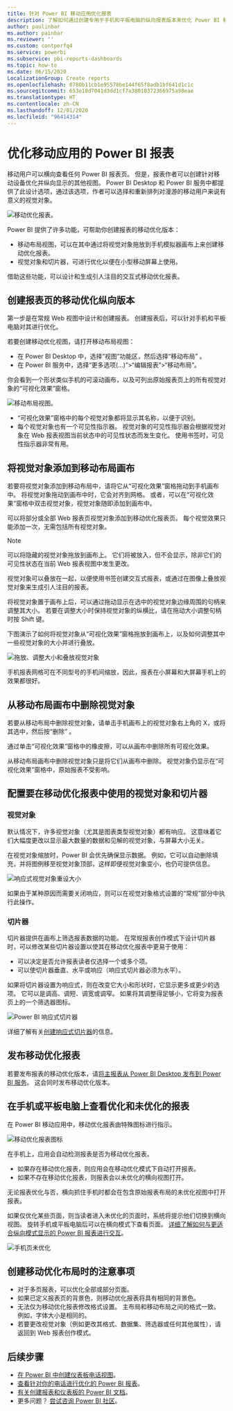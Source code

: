```yaml
---
title: 针对 Power BI 移动应用优化报表
description: 了解如何通过创建专用于手机和平板电脑的纵向报表版本来优化 Power BI 移动应用的报表页。
author: paulinbar
ms.author: painbar
ms.reviewer: ''
ms.custom: contperfq4
ms.service: powerbi
ms.subservice: pbi-reports-dashboards
ms.topic: how-to
ms.date: 06/15/2020
LocalizationGroup: Create reports
ms.openlocfilehash: 0780b11cb1e95578be144f65f8adb1bf641d1c1c
ms.sourcegitcommit: 653e18d7041d3dd1cf7a38010372366975a98eae
ms.translationtype: HT
ms.contentlocale: zh-CN
ms.lasthandoff: 12/01/2020
ms.locfileid: "96414314"
---
```

# <a name="optimize-power-bi-reports-for-the-mobile-app"></a>优化移动应用的 Power BI 报表
移动用户可以横向查看任何 Power BI 报表页。 但是，报表作者可以创建针对移动设备优化并纵向显示的其他视图。 Power BI Desktop 和 Power BI 服务中都提供了此设计选项，通过该选项，作者可以选择和重新排列对漫游的移动用户来说有意义的视觉对象。

![移动优化报表](media/desktop-create-phone-report/desktop-mobile-optimized-report.png)。

Power BI 提供了许多功能，可帮助你创建报表的移动优化版本：
* 移动布局视图，可以在其中通过将视觉对象拖放到手机模拟器画布上来创建移动优化报表。
* 视觉对象和切片器，可进行优化以便在小型移动屏幕上使用。

借助这些功能，可以设计和生成引人注目的交互式移动优化报表。

## <a name="create-a-mobile-optimized-portrait-version-of-a-report-page"></a>创建报表页的移动优化纵向版本

第一步是在常规 Web 视图中设计和创建报表。 创建报表后，可以针对手机和平板电脑对其进行优化。

若要创建移动优化视图，请打开移动布局视图：
   * 在 Power BI Desktop 中，选择“视图”功能区，然后选择“移动布局” 。
   * 在 Power BI 服务中，选择“更多选项(...)”>“编辑报表”>“移动布局”。

   你会看到一个形状类似手机的可滚动画布，以及可列出原始报表页上的所有视觉对象的“可视化效果”窗格。

   ![移动布局视图](media/desktop-create-phone-report/desktop-mobile-layout.png)。

* “可视化效果”窗格中的每个视觉对象都将显示其名称，以便于识别。
* 每个视觉对象也有一个可见性指示器。 视觉对象的可见性指示器会根据视觉对象在 Web 报表视图当前状态中的可见性状态而发生变化。 使用书签时，可见性指示器非常有用。

## <a name="add-visuals-to-the-mobile-layout-canvas"></a>将视觉对象添加到移动布局画布
若要将视觉对象添加到移动布局中，请将它从“可视化效果”窗格拖动到手机画布中。 将视觉对象拖动到画布中时，它会对齐到网格。 或者，可以在“可视化效果”窗格中双击视觉对象，视觉对象随即添加到画布中。

可以将部分或全部 Web 报表页视觉对象添加到移动优化报表页。 每个视觉效果只能添加一次，无需包括所有视觉对象。

>[!NOTE]
> 可以将隐藏的视觉对象拖放到画布上。 它们将被放入，但不会显示，除非它们的可见性状态在当前 Web 报表视图中发生更改。

视觉对象可以叠放在一起，以便使用书签创建交互式报表，或通过在图像上叠放视觉对象来生成引人注目的报表。

将视觉对象置于画布上后，可以通过拖动显示在选中的视觉对象边缘周围的句柄来调整其大小。 若要在调整大小时保持视觉对象的纵横比，请在拖动大小调整句柄时按 Shift 键。

下图演示了如何将视觉对象从“可视化效果”窗格拖放到画布上，以及如何调整其中一些视觉对象的大小并进行叠放。

   ![拖放、调整大小和叠放视觉对象](media/desktop-create-phone-report/desktop-mobile-layout-overlay-resize.gif)

手机报表网格可在不同型号的手机间缩放，因此，报表在小屏幕和大屏幕手机上的效果都很好。

## <a name="remove-visuals-from-the-mobile-layout-canvas"></a>从移动布局画布中删除视觉对象
若要从移动布局中删除视觉对象，请单击手机画布上的视觉对象右上角的 X，或将其选中，然后按“删除” 。

通过单击“可视化效果”窗格中的橡皮擦，可以从画布中删除所有可视化效果。

从移动布局画布中删除视觉对象只是将它们从画布中删除。 视觉对象仍显示在“可视化效果”窗格中，原始报表不受影响。

## <a name="configure-visuals-and-slicers-for-use-in-mobile-optimized-reports"></a>配置要在移动优化报表中使用的视觉对象和切片器

### <a name="visuals"></a>视觉对象

默认情况下，许多视觉对象（尤其是图表类型视觉对象）都有响应。  这意味着它们大幅度更改以显示最大数量的数据和见解的视觉对象，与屏幕大小无关。

在视觉对象缩放时，Power BI 会优先确保显示数据。 例如，它可以自动删除填充，并将图例移至视觉对象顶部，这样即便视觉对象变小，也仍可提供信息。

![响应式视觉对象重设大小](media/desktop-create-phone-report/desktop-mobile-layout-responsive-visual.gif)
 
如果由于某种原因而需要关闭响应，则可以在视觉对象格式设置的“常规”部分中执行此操作。

### <a name="slicers"></a>切片器

切片器提供在画布上筛选报表数据的功能。 在常规报表创作模式下设计切片器时，可以修改某些切片器设置以使其在移动优化报表中更易于使用：
* 可以决定是否允许报表读者仅选择一个或多个项。
* 可以使切片器垂直、水平或响应（响应式切片器必须为水平）。

如果将切片器设置为响应式，则在改变它大小和形状时，它显示更多或更少的选项。 它可以是调高、调短、调宽或调窄。 如果将其调整得足够小，它将变为报表页上的一个筛选器图标。

![Power BI 响应式切片器](media/desktop-create-phone-report/desktop-create-phone-report-8.gif)
 
详细了解有关[创建响应式切片器](power-bi-slicer-filter-responsive.md)的信息。

## <a name="publish-a-mobile-optimized-report"></a>发布移动优化报表
若要发布报表的移动优化版本，请[将主报表从 Power BI Desktop 发布到 Power BI 服务](desktop-upload-desktop-files.md)。 这会同时发布移动优化版本。

## <a name="viewing-optimized-and-unoptimized-reports-on-a-phone-or-tablet"></a>在手机或平板电脑上查看优化和未优化的报表

在 Power BI 移动应用中，移动优化报表由特殊图标进行指示。

![移动优化报表图标](media/desktop-create-phone-report/desktop-create-phone-report-optimized-icon.png)

在手机上，应用会自动检测报表是否为移动优化报表。
* 如果存在移动优化报表，则应用会在移动优化模式下自动打开报表。
* 如果不存在移动优化报表，则报表会以未优化的横向视图打开。

无论报表优化与否，横向抓住手机时都会在包含原始报表布局的未优化视图中打开报表。

如果仅优化某些页面，则当读者进入未优化的页面时，系统将提示他们切换到横向视图。 旋转手机或平板电脑后可以在横向模式下查看页面。 [详细了解如何与更适合纵向模式显示的 Power BI 报表进行交互](../consumer/mobile/mobile-apps-view-phone-report.md)。

![手机页未优化](media/desktop-create-phone-report/desktop-create-phone-report-9.png)

## <a name="considerations-when-creating-mobile-optimized-layouts"></a>创建移动优化布局时的注意事项
* 对于多页报表，可以优化全部或部分页面。
* 如果已定义报表页的背景色，则移动优化报表将具有相同的背景色。
* 无法仅为移动优化报表修改格式设置。 主布局和移动布局之间的格式一致。 例如，字体大小是相同的。
* 若要更改视觉对象（例如更改其格式、数据集、筛选器或任何其他属性），请返回到 Web 报表创作模式。

## <a name="next-steps"></a>后续步骤
* [在 Power BI 中创建仪表板电话视图](service-create-dashboard-mobile-phone-view.md)。
* [查看针对你的电话进行优化的 Power BI 报表](../consumer/mobile/mobile-apps-view-phone-report.md)。
* [有关创建报表和仪表板的 Power BI 文档](./index.yml)。
* 更多问题？ [尝试咨询 Power BI 社区](https://community.powerbi.com/)。